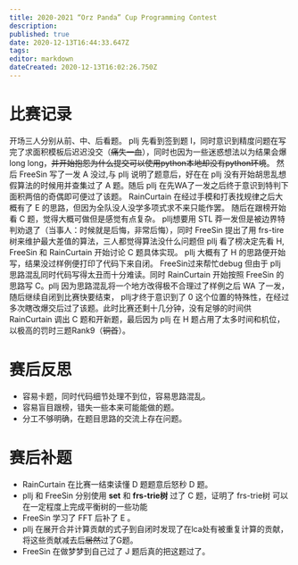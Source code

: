```yaml
---
title: 2020-2021 “Orz Panda” Cup Programming Contest
description: 
published: true
date: 2020-12-13T16:44:33.647Z
tags: 
editor: markdown
dateCreated: 2020-12-13T16:02:26.750Z
---
```


# 比赛记录
开场三人分别从前、中、后看题。 pllj 先看到签到题 I，同时意识到精度问题在写完了求面积模板后迟迟没交（~~痛失一血~~），同时也因为一些迷惑想法以为结果会爆 long long，~~并开始抱怨为什么提交可以使用python本地却没有python环境~~。 然后 FreeSin 写了一发 A 没过,与 pllj 说明了题意后，好在在 pllj 没有开始胡思乱想假算法的时候用并查集过了 A 题。随后 pllj 在先WA了一发之后终于意识到特判下面积两倍的奇偶即可便过了该题。 RainCurtain 在经过手模和打表找规律之后大概有了 E 的思路，但因为全队没人没学多项式求不来只能作罢。
随后在跟榜开始看 C 题，觉得大概可做但是感觉有点复杂。 pllj想要用 STL 莽一发但是被边界特判劝退了（当事人：时候就是后悔，非常后悔），同时 FreeSin 提出了用 frs-tire 树来维护最大差值的算法，三人都觉得算法没什么问题但 pllj 看了榜决定先看 H, FreeSin 和 RainCurtain 开始讨论 C 题具体实现。
pllj 大概有了 H 的思路便开始写，结果没过样例便打印了代码下来自闭。 FreeSin过来帮忙debug 但由于 pllj 思路混乱同时代码写得太丑而十分难读。同时 RainCurtain 开始按照 FreeSin 的思路写 C。pllj 因为思路混乱将一个地方改得极不合理过了样例之后 WA 了一发，随后继续自闭到比赛快要结束， pllj才终于意识到了 0 这个位置的特殊性，在经过多次瞎改爆交后过了该题。此时比赛还剩十几分钟，没有足够的时间供 RainCurtain 调出 C 题和开新题，最后因为 pllj 在 H 题占用了太多时间和机位，以极高的罚时三题Rank9（~~铜首~~）。
# 赛后反思
- 容易卡题，同时代码细节处理不到位，容易思路混乱。
- 容易盲目跟榜，错失一些本来可能能做的题。
- 分工不够明确，在题目思路的交流上存在问题。
# 赛后补题
- RainCurtain 在比赛一结束读懂 D 题题意后怒秒 D 题。
- pllj 和 FreeSin 分别使用 **set** 和 **frs-trie树** 过了 C 题，证明了 frs-trie树 可以在一定程度上完成平衡树的一些功能
- FreeSin 学习了 FFT 后补了 E 。
- pllj 在展开合并计算贡献的式子到自闭时发现了在lca处有被重复计算的贡献，将这些贡献减去后~~居然~~过了G题。
- FreeSin 在做梦梦到自己过了 J 题后真的把这题过了。